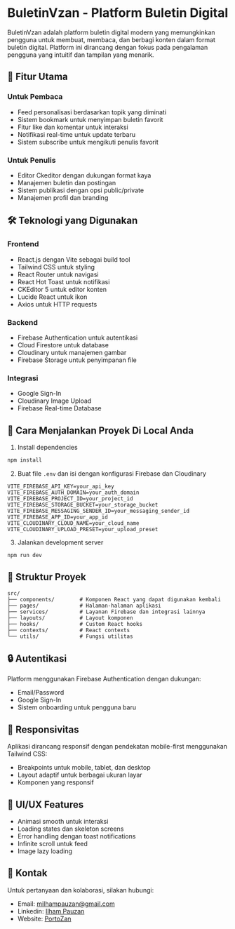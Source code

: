 # BuletinVzan - Platform Buletin Digital

BuletinVzan adalah platform buletin digital modern yang memungkinkan pengguna untuk membuat, membaca, dan berbagi konten dalam format buletin digital. Platform ini dirancang dengan fokus pada pengalaman pengguna yang intuitif dan tampilan yang menarik.

## 🌟 Fitur Utama

### Untuk Pembaca
- Feed personalisasi berdasarkan topik yang diminati
- Sistem bookmark untuk menyimpan buletin favorit
- Fitur like dan komentar untuk interaksi
- Notifikasi real-time untuk update terbaru
- Sistem subscribe untuk mengikuti penulis favorit

### Untuk Penulis
- Editor Ckeditor dengan dukungan format kaya
- Manajemen buletin dan postingan
- Sistem publikasi dengan opsi public/private
- Manajemen profil dan branding

## 🛠️ Teknologi yang Digunakan

### Frontend
- React.js dengan Vite sebagai build tool
- Tailwind CSS untuk styling
- React Router untuk navigasi
- React Hot Toast untuk notifikasi
- CKEditor 5 untuk editor konten
- Lucide React untuk ikon
- Axios untuk HTTP requests

### Backend
- Firebase Authentication untuk autentikasi
- Cloud Firestore untuk database
- Cloudinary untuk manajemen gambar
- Firebase Storage untuk penyimpanan file

### Integrasi
- Google Sign-In
- Cloudinary Image Upload
- Firebase Real-time Database

## 🚀 Cara Menjalankan Proyek Di Local Anda

1. Install dependencies
```bash
npm install
```

2. Buat file `.env` dan isi dengan konfigurasi Firebase dan Cloudinary
```env
VITE_FIREBASE_API_KEY=your_api_key
VITE_FIREBASE_AUTH_DOMAIN=your_auth_domain
VITE_FIREBASE_PROJECT_ID=your_project_id
VITE_FIREBASE_STORAGE_BUCKET=your_storage_bucket
VITE_FIREBASE_MESSAGING_SENDER_ID=your_messaging_sender_id
VITE_FIREBASE_APP_ID=your_app_id
VITE_CLOUDINARY_CLOUD_NAME=your_cloud_name
VITE_CLOUDINARY_UPLOAD_PRESET=your_upload_preset
```

3. Jalankan development server
```bash
npm run dev
```

## 📁 Struktur Proyek

```
src/
├── components/        # Komponen React yang dapat digunakan kembali
├── pages/             # Halaman-halaman aplikasi
├── services/          # Layanan Firebase dan integrasi lainnya
├── layouts/           # Layout komponen
├── hooks/             # Custom React hooks
├── contexts/          # React contexts
└── utils/             # Fungsi utilitas
```

## 🔒 Autentikasi

Platform menggunakan Firebase Authentication dengan dukungan:
- Email/Password
- Google Sign-In
- Sistem onboarding untuk pengguna baru

## 📱 Responsivitas

Aplikasi dirancang responsif dengan pendekatan mobile-first menggunakan Tailwind CSS:
- Breakpoints untuk mobile, tablet, dan desktop
- Layout adaptif untuk berbagai ukuran layar
- Komponen yang responsif

## 🎨 UI/UX Features

- Animasi smooth untuk interaksi
- Loading states dan skeleton screens
- Error handling dengan toast notifications
- Infinite scroll untuk feed
- Image lazy loading

## 🤝 Kontak

Untuk pertanyaan dan kolaborasi, silakan hubungi:
- Email: milhampauzan@gmail.com
- Linkedin: [Ilham Pauzan](www.linkedin.com/in/ilham-pauzan)
- Website: [PortoZan](https://porto-zan.vercel.app)
